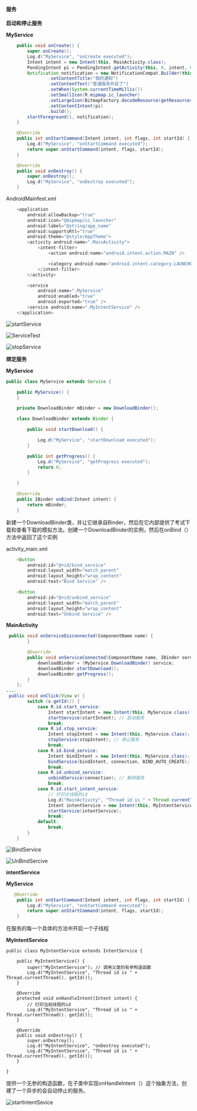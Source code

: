 #### 服务

**启动和停止服务**

**MyService**

```java
    public void onCreate() {
        super.onCreate();
        Log.d("MyService", "onCreate executed");
        Intent intent = new Intent(this, MainActivity.class);
        PendingIntent pi = PendingIntent.getActivity(this, 0, intent, 0);
        Notification notification = new NotificationCompat.Builder(this)
                .setContentTitle("我的通知")
                .setContentText("普通服务开启了")
                .setWhen(System.currentTimeMillis())
                .setSmallIcon(R.mipmap.ic_launcher)
                .setLargeIcon(BitmapFactory.decodeResource(getResources(), R.mipmap.ic_launcher))
                .setContentIntent(pi)
                .build();
        startForeground(1, notification);
    }

    @Override
    public int onStartCommand(Intent intent, int flags, int startId) {
        Log.d("MyService", "onStartCommand executed");
        return super.onStartCommand(intent, flags, startId);
    }

    @Override
    public void onDestroy() {
        super.onDestroy();
        Log.d("MyService", "onDestroy executed");
    }
```

AndroidMainfest.xml

```java
    <application
        android:allowBackup="true"
        android:icon="@mipmap/ic_launcher"
        android:label="@string/app_name"
        android:supportsRtl="true"
        android:theme="@style/AppTheme">
        <activity android:name=".MainActivity">
            <intent-filter>
                <action android:name="android.intent.action.MAIN" />

                <category android:name="android.intent.category.LAUNCHER" />
            </intent-filter>
        </activity>

        <service
            android:name=".MyService"
            android:enabled="true"
            android:exported="true" />
        <service android:name=".MyIntentService" />
    </application>
```

![startService](https://github.com/PengFeisupper/2018118122_Android/blob/homework/ServiceTest/%E6%88%AA%E5%9B%BE/startService.png)

![ServiceTest](https://github.com/PengFeisupper/2018118122_Android/blob/homework/ServiceTest/%E6%88%AA%E5%9B%BE/Service.png)

![stopService](https://github.com/PengFeisupper/2018118122_Android/blob/homework/ServiceTest/%E6%88%AA%E5%9B%BE/stopService.png)

**绑定服务**

**MyService**

```java
public class MyService extends Service {

    public MyService() {
    }

    private DownloadBinder mBinder = new DownloadBinder();

    class DownloadBinder extends Binder {

        public void startDownload() {

            Log.d("MyService", "startDownload executed");
        }

        public int getProgress() {
            Log.d("MyService", "getProgress executed");
            return 0;
        }

    }

    @Override
    public IBinder onBind(Intent intent) {
        return mBinder;
    }
```

新建一个DownloadBinder类，并让它继承自Binder，然后在它内部提供了考试下载和查看下载的模拟方法。创建一个DownloadBinder的实例，然后在onBind（）方法中返回了这个实例

activity_main.xml

```java
    <Button
        android:id="@+id/bind_service"
        android:layout_width="match_parent"
        android:layout_height="wrap_content"
        android:text="Bind Service" />

    <Button
        android:id="@+id/unbind_service"
        android:layout_width="match_parent"
        android:layout_height="wrap_content"
        android:text="Unbind Service" />
```



**MainActivity**

```java
 public void onServiceDisconnected(ComponentName name) {
        }

        @Override
        public void onServiceConnected(ComponentName name, IBinder service) {
            downloadBinder = (MyService.DownloadBinder) service;
            downloadBinder.startDownload();
            downloadBinder.getProgress();
        }
    };
....
 public void onClick(View v) {
        switch (v.getId()) {
            case R.id.start_service:
                Intent startIntent = new Intent(this, MyService.class);
                startService(startIntent); // 启动服务
                break;
            case R.id.stop_service:
                Intent stopIntent = new Intent(this, MyService.class);
                stopService(stopIntent); // 停止服务
                break;
            case R.id.bind_service:
                Intent bindIntent = new Intent(this, MyService.class);
                bindService(bindIntent, connection, BIND_AUTO_CREATE); // 绑定服务
                break;
            case R.id.unbind_service:
                unbindService(connection); // 解绑服务
                break;
            case R.id.start_intent_service:
                // 打印主线程的id
                Log.d("MainActivity", "Thread id is " + Thread.currentThread(). getId());
                Intent intentService = new Intent(this, MyIntentService.class);
                startService(intentService);
                break;
            default:
                break;
        }
    }

```

![BindService](https://github.com/PengFeisupper/2018118122_Android/blob/homework/ServiceTest/%E6%88%AA%E5%9B%BE/BindService.png)

![UnBindSercive](https://github.com/PengFeisupper/2018118122_Android/blob/homework/ServiceTest/%E6%88%AA%E5%9B%BE/UNBINDService.png)



**intentService**

**MyService**

```java
   @Override
    public int onStartCommand(Intent intent, int flags, int startId) {
        Log.d("MyService", "onStartCommand executed");
        return super.onStartCommand(intent, flags, startId);
    }
```

在服务的每一个具体的方法中开启一个子线程

**MyIntentService**

```jav
public class MyIntentService extends IntentService {

    public MyIntentService() {
        super("MyIntentService"); // 调用父类的有参构造函数
        Log.d("MyIntentService", "Thread id is " + Thread.currentThread(). getId());
    }

    @Override
    protected void onHandleIntent(Intent intent) {
        // 打印当前线程的id
        Log.d("MyIntentService", "Thread id is " + Thread.currentThread(). getId());
    }

    @Override
    public void onDestroy() {
        super.onDestroy();
        Log.d("MyIntentService", "onDestroy executed");
        Log.d("MyIntentService", "Thread id is " + Thread.currentThread(). getId());
    }

}

```

提供一个无参的构造函数，在子类中实现onHandleIntent（）这个抽象方法，创建了一个异步的会自动停止的服务。

![startIntentSevice](https://github.com/PengFeisupper/2018118122_Android/blob/homework/ServiceTest/%E6%88%AA%E5%9B%BE/startIntentService.png)

